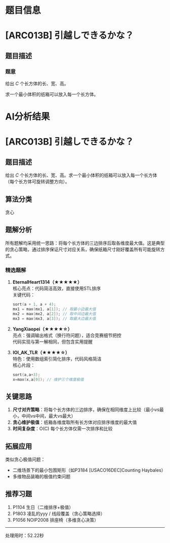 # 题目信息

# [ARC013B] 引越しできるかな？

## 题目描述

### 题意

给出 $C$ 个长方体的长、宽、高。

求一个最小体积的纸箱可以放入每一个长方体。

# AI分析结果



# [ARC013B] 引越しできるかな？

## 题目描述
给出 $C$ 个长方体的长、宽、高。求一个最小体积的纸箱可以放入每一个长方体（每个长方体可旋转调整方向）。

## 算法分类
贪心

## 题解分析
所有题解均采用统一思路：将每个长方体的三边排序后取各维度最大值。这是典型的贪心策略，通过排序保证尺寸对应关系，确保纸箱尺寸刚好覆盖所有可能旋转方式。

### 精选题解
1. **EternalHeart1314（★★★★★）**  
   核心亮点：代码简洁高效，直接使用STL排序  
   关键代码：
   ```cpp
   sort(a + 1, a + 4);
   mx1 = max(mx1, a[1]); // 取最小边最大值
   mx2 = max(mx2, a[2]); // 取中间边最大值
   mx3 = max(mx3, a[3]); // 取最大边最大值
   ```

2. **YangXiaopei（★★★★☆）**  
   亮点：强调输出格式（换行符问题），适合竞赛细节把控  
   代码实现与第一解相同，但包含实用提醒

3. **IOI_AK_TLR（★★★★☆）**  
   特色：使用数组索引简化排序，代码风格简洁  
   核心片段：
   ```cpp
   sort(a,a+3);
   x=max(x,a[0]); // 维护三个维度极值
   ```

## 关键思路
1. **尺寸对齐策略**：将每个长方体的三边排序，确保在相同维度上比较（最小vs最小，中间vs中间，最大vs最大）
2. **贪心维护极值**：纸箱各维度取所有长方体对应排序维度的最大值
3. **时间复杂度**：O(C) 每个长方体仅需一次排序和比较

## 拓展应用
类似贪心极值问题：
- 二维场景下的最小包围矩形（如P3184 [USACO16DEC]Counting Haybales）
- 多维物品装箱的极值约束问题

## 推荐习题
1. P1104 生日（二维排序+极值）
2. P1803 凌乱的yyy / 线段覆盖（贪心策略选择）
3. P1056 NOIP2008 排座椅（多维贪心决策）

---
处理用时：52.22秒